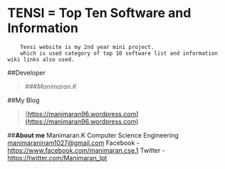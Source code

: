 # TENSI = Top Ten Software and Information
        Tensi website is my 2nd year mini project.
        which is used category of top 10 software list and information wiki links also used.

##Developer
>###*Manimaran.K*

##My Blog
>[https://manimaran96.wordpress.com](https://manimaran96.wordpress.com) 

##**About me**
        Manimaran.K
        Computer Science Engineering
        manimaraninam1027@gmail.com
        Facebook - https://www.facebook.com/manimaran.cse.1
        Twitter - https://twitter.com/Manimaran_lpt
